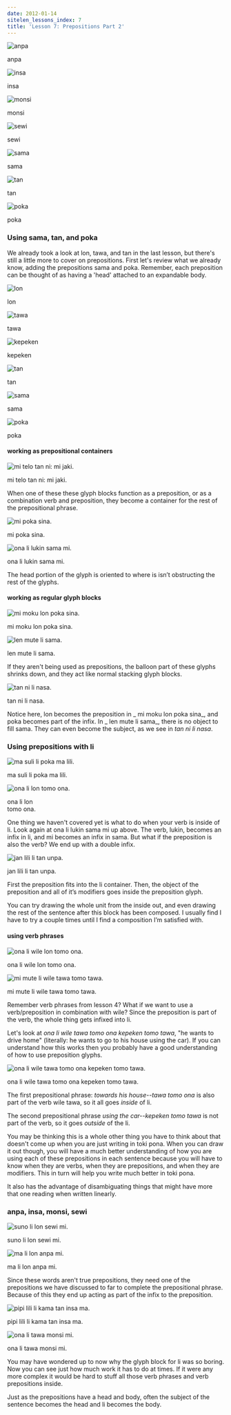 ```yaml
---
date: 2012-01-14
sitelen_lessons_index: 7
title: 'Lesson 7: Prepositions Part 2'
---
```



    

![anpa](/images/t47_tokipona/t47_nimi/t47_nimi_anpa.jpg)

anpa


    

![insa](/images/t47_tokipona/t47_nimi/t47_nimi_insa.jpg)

insa


    

![monsi](/images/t47_tokipona/t47_nimi/t47_nimi_monsi.jpg)

monsi


    

![sewi](/images/t47_tokipona/t47_nimi/t47_nimi_sewi.jpg)

sewi


    

![sama](/images/t47_tokipona/t47_nimi/t47_nimi_sama.jpg)

sama


    

![tan](/images/t47_tokipona/t47_nimi/t47_nimi_tan.jpg)

tan


    

![poka](/images/t47_tokipona/t47_nimi/t47_nimi_poka.jpg)

poka










### Using sama, tan, and poka





We already took a look at lon, tawa, and tan in the last lesson, but there's still a little more to cover on prepositions. First let's review what we already know, adding the prepositions sama and poka. Remember, each preposition can be thought of as having a 'head' attached to an expandable body.






    

![lon](/images/t47_tokipona/t47_kamasona/t47_kaso06_01.jpg)

lon


    

![tawa](/images/t47_tokipona/t47_kamasona/t47_kaso06_02.jpg)

tawa


    

![kepeken](/images/t47_tokipona/t47_kamasona/t47_kaso06_03.jpg)

kepeken


    

![tan](/images/t47_tokipona/t47_kamasona/t47_kaso06_04.jpg)

tan


    

![sama](/images/t47_tokipona/t47_kamasona/t47_kaso07_01.jpg)

sama


    

![poka](/images/t47_tokipona/t47_kamasona/t47_kaso07_03.jpg)

poka








#### working as prepositional containers






    

![mi telo tan ni: mi jaki.](/images/t47_tokipona/t47_kamasona/t47_kaso07_06.jpg)

mi telo tan ni: mi jaki.








When one of these these glyph blocks function as a preposition, or as a combination verb and preposition, they become a container for the rest of the prepositional phrase.






    

![mi poka sina.](/images/t47_tokipona/t47_kamasona/t47_kaso07_04.jpg)

mi poka sina.









    

![ona li lukin sama mi.](/images/t47_tokipona/t47_kamasona/t47_kaso07_05.jpg)

ona li lukin sama mi.








The head portion of the glyph is oriented to where is isn’t obstructing the rest of the glyphs.





#### working as regular glyph blocks






    

![mi moku lon poka sina.](/images/t47_tokipona/t47_kamasona/t47_kaso07_07.jpg)

mi moku lon poka sina.









    

![len mute li sama.](/images/t47_tokipona/t47_kamasona/t47_kaso07_08.jpg)

len mute li sama.








If they aren't being used as prepositions, the balloon part of these glyphs shrinks down, and they act like normal stacking glyph blocks.






    

![tan ni li nasa.](/images/t47_tokipona/t47_kamasona/t47_kaso07_09.jpg)

tan ni li nasa.








Notice here, lon becomes the preposition in _ mi moku lon poka sina_, and poka becomes part of the infix. In _ len mute li sama_, there is no object to fill sama. They can even become the subject, as we see in _tan ni li nasa_.





### Using prepositions with li






    

![ma suli li poka ma lili.](/images/t47_tokipona/t47_kamasona/t47_kaso07_12.jpg)

ma suli li poka ma lili.









    

![ona li lon tomo ona.](/images/t47_tokipona/t47_kamasona/t47_kaso07_10.jpg)

ona li lon  
tomo ona.








One thing we haven't covered yet is what to do when your verb is inside of li. Look again at ona li lukin sama mi up above. The verb, lukin, becomes an infix in li, and mi becomes an infix in sama. But what if the preposition is also the verb? We end up with a double infix.






    

![jan lili li tan unpa.](/images/t47_tokipona/t47_kamasona/t47_kaso07_11.jpg)

jan lili li tan unpa.








First the preposition fits into the li container. Then, the object of the preposition and all of it’s modifiers goes inside the preposition glyph.





You can try drawing the whole unit from the inside out, and even drawing the rest of the sentence after this block has been composed. I usually find I have to try a couple times until I find a composition I’m satisfied with.





#### using verb phrases






    

![ona li wile lon tomo ona.](/images/t47_tokipona/t47_kamasona/t47_kaso07_13.jpg)

ona li wile lon tomo ona.









    

![mi mute li wile tawa tomo tawa.](/images/t47_tokipona/t47_kamasona/t47_kaso07_14.jpg)

mi mute li wile tawa tomo tawa.








Remember verb phrases from lesson 4? What if we want to use a verb/preposition in combination with wile? Since the preposition is part of the verb, the whole thing gets infixed into li.





Let's look at _ona li wile tawa tomo ona kepeken tomo tawa_, "he wants to drive home" (literally: he wants to go to his house using the car). If you can understand how this works then you probably have a good understanding of how to use preposition glyphs.






    

![ona li wile tawa tomo ona kepeken tomo tawa.](/images/t47_tokipona/t47_kamasona/t47_kaso07_15.jpg)

ona li wile tawa tomo ona kepeken tomo tawa.








The first prepositional phrase: _towards his house--tawa tomo ona_ is also part of the verb wile tawa, so it all goes _inside_ of li.





The second prepositional phrase _using the car--kepeken tomo tawa_ is not part of the verb, so it goes _outside_ of the li.





You may be thinking this is a whole other thing you have to think about that doesn't come up when you are just writing in toki pona. When you can draw it out though, you will have a much better understanding of how you are using each of these prepositions in each sentence because you will have to know when they are verbs, when they are prepositions, and when they are modifiers. This in turn will help you write much better in toki pona. 





It also has the advantage of disambiguating things that might have more that one reading when written linearly.





### anpa, insa, monsi, sewi






    

![suno li lon sewi mi.](/images/t47_tokipona/t47_kamasona/t47_kaso07_16.jpg)

suno li lon sewi mi.









    

![ma li lon anpa mi.](/images/t47_tokipona/t47_kamasona/t47_kaso07_17.jpg)

ma li lon anpa mi.








Since these words aren't true prepositions, they need one of the prepositions we have discussed to far to complete the prepositional phrase. Because of this they end up acting as part of the infix to the preposition.






    

![pipi lili li kama tan insa ma.](/images/t47_tokipona/t47_kamasona/t47_kaso07_18.jpg)

pipi lili li kama tan insa ma.









    

![ona li tawa monsi mi.](/images/t47_tokipona/t47_kamasona/t47_kaso07_19.jpg)

ona li tawa monsi mi.








You may have wondered up to now why the glyph block for li was so boring. Now you can see just how much work it has to do at times. If it were any more complex it would be hard to stuff all those verb phrases and verb prepositions inside.





Just as the prepositions have a head and body, often the subject of the sentence becomes the head and li becomes the body.





#### 





